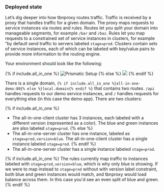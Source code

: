 ### Deployed state

Let’s dig deeper into how tbnproxy routes traffic. Traffic is received by a
proxy that handles traffic for a given domain. The proxy maps requests to
service instances via routes and rules. Routes let you split your domain into
manageable segments, for example `/bar` and `/baz`. Rules let you map requests
to a constrained set of service instances in clusters, for example “by default
send traffic to servers labeled `stage=prod`. Clusters contain sets of service
instances, each of which can be labeled with key/value pairs to provide more
information to the routing engine.

Your environment should look like the following:

{% if include.all_in_one %}
![Prismatic Setup](https://d16co4vs2i1241.cloudfront.net/uploads/tutorial_image/file/636842997144618507/0d8f89bd404654ad9ce3e35ee9d38960dd34c35661e89fcb561b6ae20e422283/column_sized_prismatic-setup.png)
{% else %}
<img src="https://img.turbinelabs.io/2017-03-17/prismatic-setup-kube-1.png"/>
{% endif %}

There is a single domain, `{% if include.all_in_one %}all-in-one-demo:80{% else
%}local.domain{% endif %}` that contains two routes. `/api` handles requests to
our demo service instances, and `/` handles requests for everything else (in
this case the demo app). There are two clusters:

{% if include.all_in_one %}
- The all-in-one-client cluster has 3 instances, each labeled with a
different version (represented as a color). The blue and green instances are
also labeled `stage=prod`.
{% else %}
- The all-in-one-server cluster has one instance, labeled as
`stage=prod,version=blue`. The all-in-one-client cluster has a single instance
labeled `stage=prod`.
{% endif %}
- The all-in-one-server cluster has a single instance labeled
`stage=prod`.

{% if include.all_in_one %}
The rules currently map traffic to instances labeled with
`stage=prod,version=blue`, which is why only blue is showing. If we were to map
instead to `stage=prod` without with version label constraint, both blue and
green instances would match, and tbnproxy would load balance across them. In
this case you'd see an even split of blue and green.
{% endif %}
